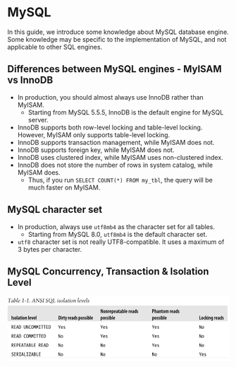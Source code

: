 # MySQL

In this guide, we introduce some knowledge about MySQL database engine. Some knowledge may be specific to the implementation of MySQL, and not applicable to other SQL engines.

## Differences between MySQL engines - MyISAM vs InnoDB

- In production, you should almost always use InnoDB rather than MyISAM.
	- Starting from MySQL 5.5.5, InnoDB is the default engine for MySQL server.
- InnoDB supports both row-level locking and table-level locking. However, MyISAM only supports table-level locking.
- InnoDB supports transaction management, while MyISAM does not.
- InnoDB supports foreign key, while MyISAM does not.
- InnoDB uses clustered index, while MyISAM uses non-clustered index.
- InnoDB does not store the number of rows in system catalog, while MyISAM does.
	- Thus, if you run `SELECT COUNT(*) FROM my_tbl`, the query will be much faster on MyISAM.

## MySQL character set

- In production, always use `utf8mb4` as the character set for all tables.
	- Starting from MySQL 8.0, `utf8mb4` is the default character set.
- `utf8` character set is not really UTF8-compatible. It uses a maximum of 3 bytes per character.

## MySQL Concurrency, Transaction & Isolation Level

![Isolation Levels](../img/sql_isolation.png)
